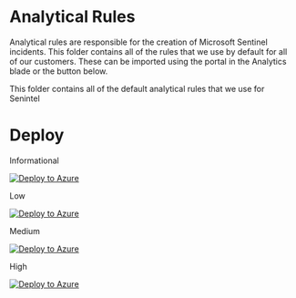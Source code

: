 # Analytical Rules

Analytical rules are responsible for the creation of Microsoft Sentinel incidents. This folder contains all of the rules that we use by default for all of our customers. These can be imported using the portal in the Analytics blade or the button below.


This folder contains all of the default analytical rules that we use for Senintel

# Deploy

Informational

[![Deploy to Azure](https://aka.ms/deploytoazurebutton)](https://portal.azure.com/#create/Microsoft.Template/uri/https%3A%2F%2Fraw.githubusercontent.com%2FJakeD-5Q%2FSentinel-Onboarding%2Fmain%2FAnalytical%2520Rules%2FAzure_Sentinel_analytics_rules%2520%28Informational%29.json)


Low


[![Deploy to Azure](https://aka.ms/deploytoazurebutton)](https://portal.azure.com/#create/Microsoft.Template/uri/https%3A%2F%2Fraw.githubusercontent.com%2FJakeD-5Q%2FSentinel-Onboarding%2Fmain%2FAnalytical%2520Rules%2FAzure_Sentinel_analytics_rules%2520%28Low%29.json)

Medium

[![Deploy to Azure](https://aka.ms/deploytoazurebutton)](https://portal.azure.com/#create/Microsoft.Template/uri/https%3A%2F%2Fraw.githubusercontent.com%2FJakeD-5Q%2FSentinel-Onboarding%2Fmain%2FAnalytical%2520Rules%2FAzure_Sentinel_analytics_rules%2520%28Medium%29.json)

High

[![Deploy to Azure](https://aka.ms/deploytoazurebutton)](https://portal.azure.com/#create/Microsoft.Template/uri/https%3A%2F%2Fraw.githubusercontent.com%2FJakeD-5Q%2FSentinel-Onboarding%2Fmain%2FAnalytical%2520Rules%2FAzure_Sentinel_analytics_rules%2520%28High%29.json)
